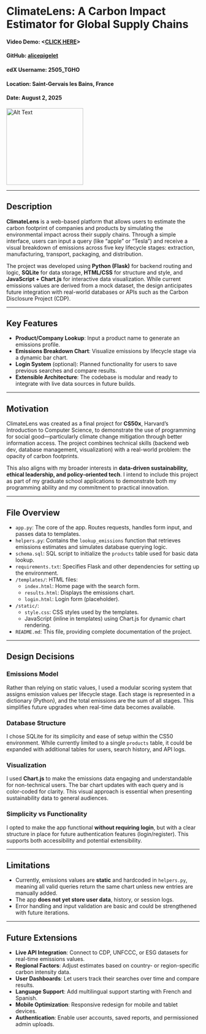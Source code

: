 # ClimateLens: A Carbon Impact Estimator for Global Supply Chains

#### Video Demo: <[CLICK HERE](https://youtu.be/Fb3WBQ8ODUk)>
#### GitHub: [alicepigelet](https://github.com/alicepigelet)
#### edX Username: 2505_TGHO
#### Location: Saint-Gervais les Bains, France
#### Date: August 2, 2025

<img src="CS50x.heic" alt="Alt Text" width="200" align="left" />
<br clear="all"/>

---

## Description

**ClimateLens** is a web-based platform that allows users to estimate the carbon footprint of companies and products by simulating the environmental impact across their supply chains. Through a simple interface, users can input a query (like “apple” or “Tesla”) and receive a visual breakdown of emissions across five key lifecycle stages: extraction, manufacturing, transport, packaging, and distribution.

The project was developed using **Python (Flask)** for backend routing and logic, **SQLite** for data storage, **HTML/CSS** for structure and style, and **JavaScript + Chart.js** for interactive data visualization. While current emissions values are derived from a mock dataset, the design anticipates future integration with real-world databases or APIs such as the Carbon Disclosure Project (CDP).

---

## Key Features

- **Product/Company Lookup**: Input a product name to generate an emissions profile.
- **Emissions Breakdown Chart**: Visualize emissions by lifecycle stage via a dynamic bar chart.
- **Login System** (optional): Planned functionality for users to save previous searches and compare results.
- **Extensible Architecture**: The codebase is modular and ready to integrate with live data sources in future builds.

---

## Motivation

ClimateLens was created as a final project for **CS50x**, Harvard’s Introduction to Computer Science, to demonstrate the use of programming for social good—particularly climate change mitigation through better information access. The project combines technical skills (backend web dev, database management, visualization) with a real-world problem: the opacity of carbon footprints.

This also aligns with my broader interests in **data-driven sustainability, ethical leadership, and policy-oriented tech**. I intend to include this project as part of my graduate school applications to demonstrate both my programming ability and my commitment to practical innovation.

---

## File Overview

- `app.py`: The core of the app. Routes requests, handles form input, and passes data to templates.
- `helpers.py`: Contains the `lookup_emissions` function that retrieves emissions estimates and simulates database querying logic.
- `schema.sql`: SQL script to initialize the `products` table used for basic data lookup.
- `requirements.txt`: Specifies Flask and other dependencies for setting up the environment.
- `/templates/`: HTML files:
  - `index.html`: Home page with the search form.
  - `results.html`: Displays the emissions chart.
  - `login.html`: Login form (placeholder).
- `/static/`:
  - `style.css`: CSS styles used by the templates.
  - JavaScript (inline in templates) using Chart.js for dynamic chart rendering.
- `README.md`: This file, providing complete documentation of the project.

---

## Design Decisions

### Emissions Model
Rather than relying on static values, I used a modular scoring system that assigns emission values per lifecycle stage. Each stage is represented in a dictionary (Python), and the total emissions are the sum of all stages. This simplifies future upgrades when real-time data becomes available.

### Database Structure
I chose SQLite for its simplicity and ease of setup within the CS50 environment. While currently limited to a single `products` table, it could be expanded with additional tables for users, search history, and API logs.

### Visualization
I used **Chart.js** to make the emissions data engaging and understandable for non-technical users. The bar chart updates with each query and is color-coded for clarity. This visual approach is essential when presenting sustainability data to general audiences.

### Simplicity vs Functionality
I opted to make the app functional **without requiring login**, but with a clear structure in place for future authentication features (login/register). This supports both accessibility and potential extensibility.

---

## Limitations

- Currently, emissions values are **static** and hardcoded in `helpers.py`, meaning all valid queries return the same chart unless new entries are manually added.
- The app **does not yet store user data**, history, or session logs.
- Error handling and input validation are basic and could be strengthened with future iterations.

---

## Future Extensions

- **Live API Integration**: Connect to CDP, UNFCCC, or ESG datasets for real-time emissions values.
- **Regional Factors**: Adjust estimates based on country- or region-specific carbon intensity data.
- **User Dashboards**: Let users track their searches over time and compare results.
- **Language Support**: Add multilingual support starting with French and Spanish.
- **Mobile Optimization**: Responsive redesign for mobile and tablet devices.
- **Authentication**: Enable user accounts, saved reports, and permissioned admin uploads.
